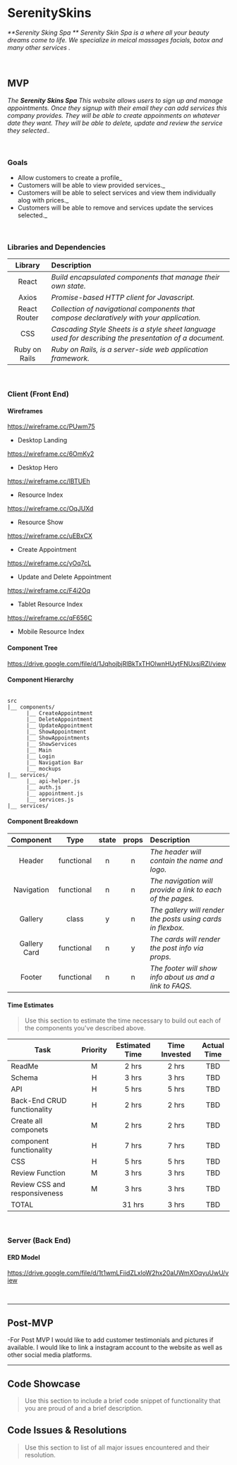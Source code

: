 # SerenitySkins

_**Serenity Sking Spa ** Serenity Skin Spa is a where all your beauty dreams come to life. We specialize in meical massages facials, botox and many other services ._


<br>

## MVP

_The **Serenity Skins Spa** This website allows users to sign up and manage appointments. Once they signup with their email they can add services this company provides. They will be able to create appoinments on whatever date they want. They will be able to delete, update and review the service they selected.._

<br>

### Goals

- Allow customers to create a profile_
- Customers will be able to view provided services._
- Customers will be able to select services and view them individually alog with prices._
- Customers will be able to remove and services update the services selected._


<br>

### Libraries and Dependencies


|     Library      | Description                                |
| :--------------: | :----------------------------------------- |
|      React       | _Build encapsulated components that manage their own state._ |
|      Axios      | _Promise-based HTTP client for Javascript._ |
|   React Router   | _Collection of navigational components that compose declaratively with your application._ |
| CSS | _Cascading Style Sheets is a style sheet language used for describing the presentation of a document._ |
|     Ruby on Rails      | _Ruby on Rails, is a server-side web application framework._ |


<br>

### Client (Front End)

#### Wireframes


https://wireframe.cc/PUwm75

- Desktop Landing

https://wireframe.cc/6OmKy2

- Desktop Hero

https://wireframe.cc/lBTUEh

- Resource Index

https://wireframe.cc/OqJUXd

- Resource Show

https://wireframe.cc/uEBxCX

- Create Appointment

https://wireframe.cc/yOq7cL

- Update and Delete Appointment

https://wireframe.cc/F4i2Oq

- Tablet Resource Index

https://wireframe.cc/qF656C

- Mobile Resource Index

#### Component Tree

https://drive.google.com/file/d/1JqhojbjRlBkTxTHOlwnHUytFNUxsjRZl/view

#### Component Hierarchy


``` structure

src
|__ components/
      |__ CreateAppointment
      |__ DeleteAppointment  
      |__ UpdateAppointment 
      |__ ShowAppointment 
      |__ ShowAppointments 
      |__ ShowServices
      |__ Main  
      |__ Login
      |__ Navigation Bar
      |__ mockups
|__ services/
      |__ api-helper.js
      |__ auth.js 
      |__ appointment.js
      |__ services.js 
|__ services/

```

#### Component Breakdown


|  Component   |    Type    | state | props | Description                                                      |
| :----------: | :--------: | :---: | :---: | :--------------------------------------------------------------- |
|    Header    | functional |   n   |   n   | _The header will contain the name and logo._               |
|  Navigation  | functional |   n   |   n   | _The navigation will provide a link to each of the pages._       |
|   Gallery    |   class    |   y   |   n   | _The gallery will render the posts using cards in flexbox._      |
| Gallery Card | functional |   n   |   y   | _The cards will render the post info via props._                 |
|    Footer    | functional |   n   |   n   | _The footer will show info about us and a link to FAQS._ |

#### Time Estimates

> Use this section to estimate the time necessary to build out each of the components you've described above.

| Task                | Priority | Estimated Time | Time Invested | Actual Time |
| ------------------- | :------: | :------------: | :-----------: | :---------: |
| ReadMe    |    M     |     2 hrs      |     2 hrs     |    TBD    |
| Schema   |    H     |     3 hrs      |     3 hrs     |    TBD    |
| API|    H     |     5 hrs      |     5 hrs     |    TBD    |
| Back-End CRUD functionality    |    H     |     2 hrs      |     2 hrs     |    TBD    |
| Create all componets |    M     |     2 hrs      |     2 hrs     |     TBD     |
| component functionality  |    H     |     7 hrs      |     7 hrs     |     TBD     |
| CSS |    H     |     5 hrs      |     5 hrs     |     TBD     |
| Review Function  |    M     |     3 hrs      |     3 hrs     |    TBD    |
| Review CSS and responsiveness    |    M     |     3 hrs      |     3 hrs     |    TBD    |
| TOTAL               |          |     31 hrs      |     3 hrs     |     TBD     |



<br>

### Server (Back End)

#### ERD Model

https://drive.google.com/file/d/1t1wmLFiidZLxloW2hx20aUWmXOqyuUwU/view

<br>

***

## Post-MVP

-For Post MVP I would like to add customer testimonials and pictures if available. I would like to link a instagram account to the website as well as other social media platforms.

***

## Code Showcase

> Use this section to include a brief code snippet of functionality that you are proud of and a brief description.

## Code Issues & Resolutions

> Use this section to list of all major issues encountered and their resolution.
